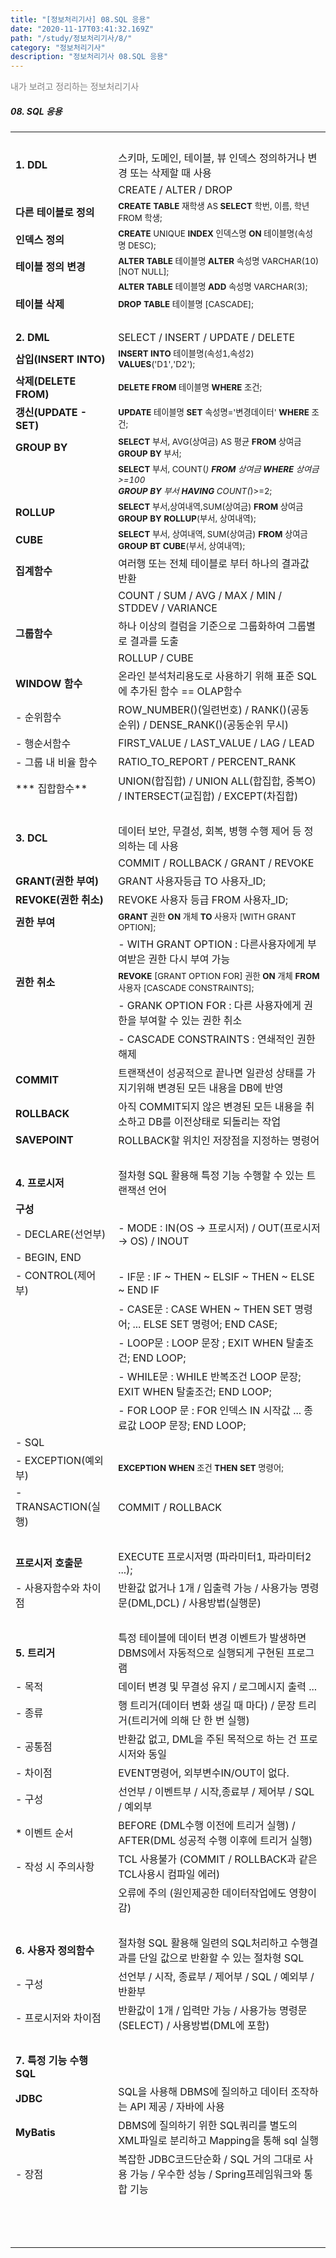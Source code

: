 ```yaml
---
title: "[정보처리기사] 08.SQL 응용"
date: "2020-11-17T03:41:32.169Z"
path: "/study/정보처리기사/8/"
category: "정보처리기사"
description: "정보처리기사 08.SQL 응용"
---
```


<span style="color:gray">내가 보려고 정리하는 정보처리기사</span>



##### 08. SQL 응용

|                           |                                                              |
| ------------------------- | :----------------------------------------------------------- |
| <br />                    |                                                              |
| **1. DDL**                | 스키마, 도메인, 테이블, 뷰 인덱스 정의하거나 변경 또는 삭제할 때 사용 |
|                           | CREATE / ALTER / DROP                                        |
| **다른 테이블로 정의**    | <small>**CREATE TABLE** 재학생 AS **SELECT** 학번, 이름, 학년 FROM 학생;</small> |
| **인덱스 정의**           | <small>**CREATE** UNIQUE **INDEX** 인덱스명 **ON** 테이블명(속성명 DESC);</small> |
| **테이블 정의 변경**      | <small>**ALTER TABLE** 테이블명 **ALTER** 속성명 VARCHAR(10) [NOT NULL];</small> |
|                           | <small>**ALTER TABLE** 테이블명 **ADD** 속성명 VARCHAR(3);</small> |
| **테이블 삭제**           | <small>**DROP TABLE** 테이블명 [CASCADE];</small>            |
| <br />                    |                                                              |
| **2. DML**                | SELECT / INSERT / UPDATE / DELETE                            |
| **삽입(INSERT INTO)**     | <small>**INSERT INTO** 테이블명(속성1,속성2) **VALUES**('D1','D2');</small> |
| **삭제(DELETE FROM)**     | <small>**DELETE FROM** 테이블명 **WHERE** 조건;</small>      |
| **갱신(UPDATE - SET)**    | <small>**UPDATE** 테이블명 **SET** 속성명='변경데이터' **WHERE** 조건;</small> |
| **GROUP BY**              | <small>**SELECT** 부서, AVG(상여금) AS 평균 **FROM** 상여금 **GROUP BY** 부서;</small> |
|                           | <small>**SELECT** 부서, COUNT(*) **FROM** 상여금 **WHERE** 상여금>=100<br/> **GROUP BY** 부서 **HAVING** COUNT(*)>=2;</small> |
| **ROLLUP**                | <small>**SELECT** 부서,상여내역,SUM(상여금) **FROM** 상여금 **GROUP BY ROLLUP**(부서, 상여내역);</small> |
| **CUBE**                  | <small>**SELECT** 부서, 상여내역, SUM(상여금) **FROM** 상여금 **GROUP BT CUBE**(부서, 상여내역);</small> |
| **집계함수**              | 여러행 또는 전체 테이블로 부터 하나의 결과값 반환            |
|                           | COUNT / SUM / AVG / MAX / MIN / STDDEV / VARIANCE            |
| **그룹함수**              | 하나 이상의 컬럼을 기준으로 그룹화하여 그룹별로 결과를 도출  |
|                           | ROLLUP / CUBE                                                |
| **WINDOW 함수**           | 온라인 분석처리용도로 사용하기 위해 표준 SQL에 추가된 함수 == OLAP함수 |
| - 순위함수                | ROW_NUMBER()(일련번호) / RANK()(공동 순위) / DENSE_RANK()(공동순위 무시) |
| - 행순서함수              | FIRST_VALUE / LAST_VALUE / LAG / LEAD                        |
| - 그룹 내 비율 함수       | RATIO_TO_REPORT / PERCENT_RANK                               |
| *** 집합함수**            | UNION(합집합) / UNION ALL(합집합, 중복O) / INTERSECT(교집합) / EXCEPT(차집합) |
| <br />                    |                                                              |
| **3. DCL**                | 데이터 보안, 무결성, 회복, 병행 수행 제어 등 정의하는 데 사용 |
|                           | COMMIT / ROLLBACK / GRANT / REVOKE                           |
| **GRANT(권한 부여)**      | GRANT 사용자등급 TO 사용자_ID;                               |
| **REVOKE(권한 취소)**     | REVOKE 사용자 등급 FROM 사용자_ID;                           |
| **권한 부여**             | <small>**GRANT** 권한 **ON** 개체 **TO** 사용자 [WITH GRANT OPTION];</small> |
|                           | - WITH GRANT OPTION : 다른사용자에게 부여받은 권한 다시 부여 가능 |
| **권한 취소**             | <small>**REVOKE** [GRANT OPTION FOR] 권한 **ON** 개체 **FROM** 사용자 [CASCADE CONSTRAINTS];</small> |
|                           | - GRANK OPTION FOR : 다른 사용자에게 권한을 부여할 수 있는 권한 취소 |
|                           | - CASCADE CONSTRAINTS : 연쇄적인 권한 해제                   |
| **COMMIT**                | 트랜잭션이 성공적으로 끝나면 일관성 상태를 가지기위해 변경된 모든 내용을 DB에 반영 |
| **ROLLBACK**              | 아직 COMMIT되지 않은 변경된 모든 내용을 취소하고 DB를 이전상태로 되돌리는 작업 |
| **SAVEPOINT**             | ROLLBACK할 위치인 저장점을 지정하는 명령어                   |
| <br />                    |                                                              |
| **4. 프로시저**           | 절차형 SQL 활용해 특정 기능 수행할 수 있는 트랜잭션 언어     |
| **구성**                  |                                                              |
| - DECLARE(선언부)         | - MODE : IN(OS → 프로시저) / OUT(프로시저 → OS) / INOUT      |
| - BEGIN, END              |                                                              |
| - CONTROL(제어부)         | - IF문 : IF ~ THEN ~ ELSIF ~ THEN ~ ELSE ~ END IF            |
|                           | - CASE문 : CASE WHEN ~ THEN SET 명령어;  ... ELSE SET 명령어; END CASE; |
|                           | - LOOP문 : LOOP 문장 ; EXIT WHEN 탈출조건; END LOOP;         |
|                           | - WHILE문 : WHILE 반복조건 LOOP 문장; EXIT WHEN 탈출조건; END LOOP; |
|                           | - FOR LOOP 문 : FOR 인덱스 IN 시작값 ... 종료값 LOOP 문장; END LOOP; |
| - SQL                     |                                                              |
| - EXCEPTION(예외부)       | <small>**EXCEPTION WHEN** 조건 **THEN SET** 명령어;</small>  |
| - TRANSACTION(실행)       | COMMIT / ROLLBACK                                            |
| <br />                    |                                                              |
| **프로시저 호출문**       | EXECUTE 프로시저명 (파라미터1, 파라미터2 ...);               |
| - 사용자함수와 차이점     | 반환값 없거나 1개 / 입출력 가능 / 사용가능 명령문(DML,DCL) / 사용방법(실행문) |
| <BR />                    |                                                              |
| **5. 트리거**             | 특정 테이블에 데이터 변경 이벤트가 발생하면 DBMS에서 자동적으로 실행되게 구현된 프로그램 |
| - 목적                    | 데이터 변경 및 무결성 유지 / 로그메시지 출력 ...             |
| - 종류                    | 행 트리거(데이터 변화 생길 때 마다) / 문장 트리거(트리거에 의해 단 한 번 실행) |
| - 공통점                  | 반환값 없고, DML을 주된 목적으로 하는 건 프로시저와 동일     |
| - 차이점                  | EVENT명령어, 외부변수IN/OUT이 없다.                          |
| - 구성                    | 선언부 / 이벤트부 / 시작,종료부 / 제어부 / SQL / 예외부      |
| * 이벤트 순서             | BEFORE (DML수행 이전에 트리거 실행) / AFTER(DML 성공적 수행 이후에 트리거 실행) |
| - 작성 시 주의사항        | TCL 사용불가 (COMMIT / ROLLBACK과 같은 TCL사용시 컴파일 에러) |
|                           | 오류에 주의 (원인제공한 데이터작업에도 영향이 감)            |
| <BR />                    |                                                              |
| **6. 사용자 정의함수**    | 절차형 SQL 활용해 일련의 SQL처리하고 수행결과를 단일 값으로 반환할 수 있는 절차형 SQL |
| - 구성                    | 선언부 / 시작, 종료부 / 제어부 / SQL / 예외부 / 반환부       |
| - 프로시저와 차이점       | 반환값이 1개 / 입력만 가능 / 사용가능 명령문(SELECT) / 사용방법(DML에 포함) |
| <BR />                    |                                                              |
| **7. 특정 기능 수행 SQL** |                                                              |
| **JDBC**                  | SQL을 사용해 DBMS에 질의하고 데이터 조작하는 API 제공 / 자바에 사용 |
| **MyBatis**               | DBMS에 질의하기 위한 SQL쿼리를 별도의 XML파일로 분리하고 Mapping을 통해 sql 실행 |
| - 장점                    | 복잡한 JDBC코드단순화 / SQL 거의 그대로 사용 가능 / 우수한 성능 / Spring프레임워크와 통합 기능 |
|                           |                                                              |
|                           |                                                              |
|                           |                                                              |
|                           |                                                              |
|                           |                                                              |
|                           |                                                              |
|                           |                                                              |
|                           |                                                              |
|                           |                                                              |
|                           |                                                              |
|                           |                                                              |
|                           |                                                              |
|                           |                                                              |